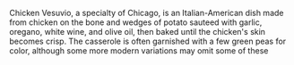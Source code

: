Chicken Vesuvio, a specialty of Chicago, is an Italian-American dish made from chicken on the bone and wedges of potato
sauteed with garlic, oregano, white wine, and olive oil, then baked until the chicken's skin becomes crisp. The casserole is
often garnished with a few green peas for color, although some more modern variations may omit some of these
